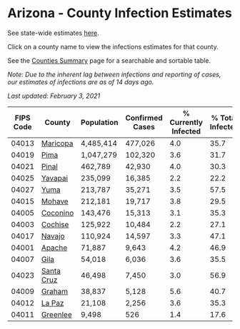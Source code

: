 # Arizona - County Infection Estimates

See state-wide estimates [here](/infections/us-az).

Click on a county name to view the infections estimates for that county.

See the [Counties Summary](/infections/summary-counties) page for a searchable and sortable table.

*Note: Due to the inherent lag between infections and reporting of cases, our estimates of infections are as of 14 days ago.*

*Last updated: February 3, 2021*

|   FIPS Code |                   County |   Population |   Confirmed Cases |   % Currently Infected |   % Total Infected |
|-------------|--------------------------|--------------|-------------------|------------------------|--------------------|
|       04013 |     [Maricopa](maricopa) |    4,485,414 |           477,026 |                    4.0 |               35.7 |
|       04019 |             [Pima](pima) |    1,047,279 |           102,320 |                    3.6 |               31.7 |
|       04021 |           [Pinal](pinal) |      462,789 |            42,930 |                    4.0 |               30.3 |
|       04025 |       [Yavapai](yavapai) |      235,099 |            16,385 |                    2.2 |               22.2 |
|       04027 |             [Yuma](yuma) |      213,787 |            35,271 |                    3.5 |               57.5 |
|       04015 |         [Mohave](mohave) |      212,181 |            19,717 |                    3.8 |               29.5 |
|       04005 |     [Coconino](coconino) |      143,476 |            15,313 |                    3.1 |               35.3 |
|       04003 |       [Cochise](cochise) |      125,922 |            10,484 |                    2.2 |               27.1 |
|       04017 |         [Navajo](navajo) |      110,924 |            14,597 |                    3.3 |               47.1 |
|       04001 |         [Apache](apache) |       71,887 |             9,643 |                    4.2 |               46.9 |
|       04007 |             [Gila](gila) |       54,018 |             6,036 |                    3.6 |               35.5 |
|       04023 | [Santa Cruz](santa-cruz) |       46,498 |             7,450 |                    3.0 |               56.9 |
|       04009 |         [Graham](graham) |       38,837 |             5,128 |                    5.6 |               40.7 |
|       04012 |         [La Paz](la-paz) |       21,108 |             2,256 |                    3.6 |               35.3 |
|       04011 |     [Greenlee](greenlee) |        9,498 |               526 |                    1.4 |               17.6 |